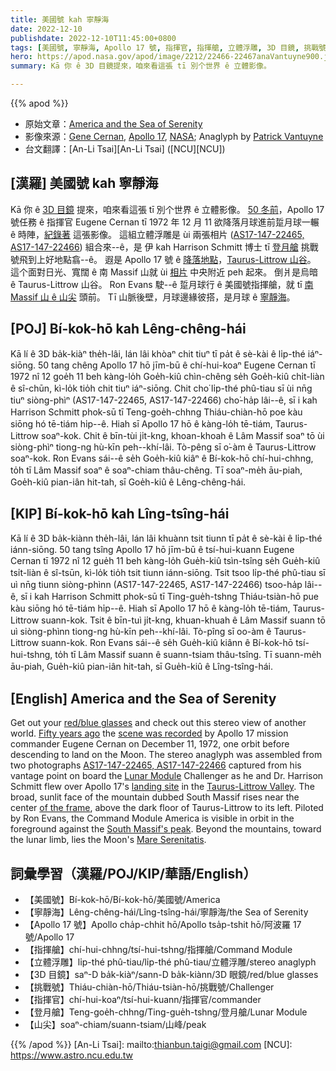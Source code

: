 ```yaml
---
title: 美國號 kah 寧靜海
date: 2022-12-10
publishdate: 2022-12-10T11:45:00+0800
tags: [美國號, 寧靜海, Apollo 17 號, 指揮官, 指揮艙, 立體浮雕, 3D 目鏡, 挑戰號, 登月艙, 山尖]
hero: https://apod.nasa.gov/apod/image/2212/22466-22467anaVantuyne900.jpg
summary: Kā 你 ê 3D 目鏡提來，咱來看這張 tī 別个世界 ê 立體影像。

---
```


{{% apod %}}

- 原始文章：[America and the Sea of Serenity](https://apod.nasa.gov/apod/ap221210.html)
- 影像來源：[Gene Cernan](https://www.nasa.gov/astronautprofiles/cernan), [Apollo 17](https://www.nasa.gov/mission_pages/apollo/apollo-17), [NASA](https://www.nasa.gov/); Anaglyph by [Patrick Vantuyne](http://www.hq.nasa.gov/alsj/ApAnPaVa.html)
- 台文翻譯：[An-Li Tsai][An-Li Tsai] ([NCU][NCU])

## [漢羅] 美國號 kah 寧靜海
Kā 你 ê [3D 目鏡][red/blue glasses] 提來，咱來看這張 tī 別个世界 ê 立體影像。
[50 冬前][Fifty years ago]，Apollo 17 號任務 ê 指揮官 Eugene Cernan tī 1972 年 12 月 11 欲降落月球進前踅月球一輾 ê 時陣，[紀錄著][scene was recorded] 這張影像。
這組立體浮雕是 ùi 兩張相片 ([AS17-147-22465, AS17-147-22466][AS17-147-22465, AS17-147-22466]) 組合來--ê，是 伊 kah Harrison Schmitt 博士 tī [登月艙][Lunar Module] 挑戰號飛到上好地點翕--ê。
遐是 Apollo 17 號 ê [降落地點][landing site]，[Taurus-Littrow 山谷][Taurus-Littrow Valley]。
這个面對日光、寬闊 ê 南 Massif 山就 ùi [相片][of the frame] 中央附近 peh 起來。
倒爿是烏暗 ê Taurus-Littrow 山谷。
Ron Evans 駛--ê 踅月球行 ê 美國號指揮艙，就 tī [南 Massif 山 ê 山尖][South Massif's peak] 頭前。
Tī 山脈後壁，月球邊緣彼搭，是月球 ê [寧靜海][Mare Serenitatis]。

## [POJ] Bí-kok-hō kah Lêng-chêng-hái
Kā lí ê 3D ba̍k-kiàⁿ the̍h-lâi, lán lâi khòaⁿ chit tiuⁿ tī pa̍t ê sè-kài ê li̍p-thé iáⁿ-siōng.
50 tang chêng Apollo 17 hō jīm-bū ê chí-hui-koaⁿ Eugene Cernan tī 1972 nî 12 goe̍h 11 beh kàng-lo̍h Goe̍h-kiû chìn-chêng se̍h Goe̍h-kiû chi̍t-liàn ê sî-chūn, kì-lo̍k tio̍h chit tiuⁿ iáⁿ-siōng.
Chit cho͘ li̍p-thé phû-tiau sī ùi nn̄g tiuⁿ siòng-phìⁿ (AS17-147-22465, AS17-147-22466) cho͘-ha̍p lâi--ê, sī i kah Harrison Schmitt phok-sū tī Teng-goe̍h-chhng Thiáu-chiàn-hō poe kàu siōng hó tē-tiám hi̍p--ê.
Hiah sī Apollo 17 hō ê kàng-lo̍h tē-tiám, Taurus-Littrow soaⁿ-kok.
Chit ê bīn-tùi ji̍t-kng, khoan-khoah ê Lâm Massif soaⁿ tō ùi siòng-phìⁿ tiong-ng hù-kīn peh--khí-lâi.
Tò-pêng sī o͘-àm ê Taurus-Littrow soaⁿ-kok.
Ron Evans sái--ê se̍h Goe̍h-kiû kiâⁿ ê Bí-kok-hō chí-hui-chhng, to̍h tī Lâm Massif soaⁿ ê soaⁿ-chiam thâu-chêng.
Tī soaⁿ-me̍h āu-piah, Goe̍h-kiû pian-iân hit-tah, sī Goe̍h-kiû ê Lêng-chêng-hái.


## [KIP] Bí-kok-hō kah Lîng-tsîng-hái
Kā lí ê 3D ba̍k-kiànn the̍h-lâi, lán lâi khuànn tsit tiunn tī pa̍t ê sè-kài ê li̍p-thé iánn-siōng.
50 tang tsîng Apollo 17 hō jīm-bū ê tsí-hui-kuann Eugene Cernan tī 1972 nî 12 gue̍h 11 beh kàng-lo̍h Gue̍h-kiû tsìn-tsîng se̍h Gue̍h-kiû tsi̍t-liàn ê sî-tsūn, kì-lo̍k tio̍h tsit tiunn iánn-siōng.
Tsit tsoo li̍p-thé phû-tiau sī uì nn̄g tiunn siòng-phìnn (AS17-147-22465, AS17-147-22466) tsoo-ha̍p lâi--ê, sī i kah Harrison Schmitt phok-sū tī Ting-gue̍h-tshng Thiáu-tsiàn-hō pue kàu siōng hó tē-tiám hi̍p--ê.
Hiah sī Apollo 17 hō ê kàng-lo̍h tē-tiám, Taurus-Littrow suann-kok.
Tsit ê bīn-tuì ji̍t-kng, khuan-khuah ê Lâm Massif suann tō uì siòng-phìnn tiong-ng hù-kīn peh--khí-lâi.
Tò-pîng sī oo-àm ê Taurus-Littrow suann-kok.
Ron Evans sái--ê se̍h Gue̍h-kiû kiânn ê Bí-kok-hō tsí-hui-tshng, to̍h tī Lâm Massif suann ê suann-tsiam thâu-tsîng.
Tī suann-me̍h āu-piah, Gue̍h-kiû pian-iân hit-tah, sī Gue̍h-kiû ê Lîng-tsîng-hái.

## [English] America and the Sea of Serenity
Get out your [red/blue glasses][red/blue glasses] and check out this stereo view of another world.
[Fifty years ago][Fifty years ago] the [scene was recorded][scene was recorded] by Apollo 17 mission commander Eugene Cernan on December 11, 1972, one orbit before descending to land on the Moon.
The stereo anaglyph was assembled from two photographs [AS17-147-22465, AS17-147-22466][AS17-147-22465, AS17-147-22466] captured from his vantage point on board the [Lunar Module][Lunar Module] Challenger as he and Dr. Harrison Schmitt flew over Apollo 17's [landing site][landing site] in the [Taurus-Littrow Valley][Taurus-Littrow Valley].
The broad, sunlit face of the mountain dubbed South Massif rises near the center [of the frame][of the frame], above the dark floor of Taurus-Littrow to its left.
Piloted by Ron Evans, the Command Module America is visible in orbit in the foreground against the [South Massif's peak][South Massif's peak].
Beyond the mountains, toward the lunar limb, lies the Moon's [Mare Serenitatis][Mare Serenitatis].

      
## 詞彙學習（漢羅/POJ/KIP/華語/English）
- 【美國號】Bí-kok-hō/Bí-kok-hō/美國號/America
- 【寧靜海】Lêng-chêng-hái/Lîng-tsîng-hái/寧靜海/the Sea of Serenity
- 【Apollo 17 號】Apollo cha̍p-chhit hō/Apollo tsa̍p-tshit hō/阿波羅 17 號/Apollo 17
- 【指揮艙】chí-hui-chhng/tsí-hui-tshng/指揮艙/Command Module
- 【立體浮雕】li̍p-thé phû-tiau/li̍p-thé phû-tiau/立體浮雕/stereo anaglyph
- 【3D 目鏡】saⁿ-D ba̍k-kiàⁿ/sann-D ba̍k-kiànn/3D 眼鏡/red/blue glasses
- 【挑戰號】Thiáu-chiàn-hō/Thiáu-tsiàn-hō/挑戰號/Challenger
- 【指揮官】chí-hui-koaⁿ/tsí-hui-kuann/指揮官/commander
- 【登月艙】Teng-goe̍h-chhng/Ting-gue̍h-tshng/登月艙/Lunar Module
- 【山尖】soaⁿ-chiam/suann-tsiam/山峰/peak


{{% /apod %}}
[An-Li Tsai]: mailto:thianbun.taigi@gmail.com
[NCU]: https://www.astro.ncu.edu.tw

[copyright]: https://apod.nasa.gov/apod/fap/lib/about_apod.html#srapply
[License]: https://creativecommons.org/licenses/by/2.0/

[red/blue glasses]:http://photojournal.jpl.nasa.gov/Help/VendorList.html#Glasses
[Fifty years ago]:https://www.nasa.gov/feature/50-years-ago-apollo-17-lights-up-the-night-sky-on-its-way-to-the-moon
[scene was recorded]:http://www.hq.nasa.gov/office/pao/History/alsj/a17/a17.html
[AS17-147-22465, AS17-147-22466]:http://www.hq.nasa.gov/office/pao/History/alsj/a17/images17.html
[Lunar Module]:https://apod.nasa.gov/apod/ap191219.html
[landing site]:https://apod.nasa.gov/apod/ap110908.html
[Taurus-Littrow Valley]:http://www.hq.nasa.gov/alsj/a17/a17OTM.html
[of the frame]:http://www.hq.nasa.gov/office/pao/History/alsj/a17a17.22465lbl.jpg
[South Massif's peak]:https://apod.nasa.gov/apod/ap071214.html
[Mare Serenitatis]:https://apod.nasa.gov/apod/ap090206.html


